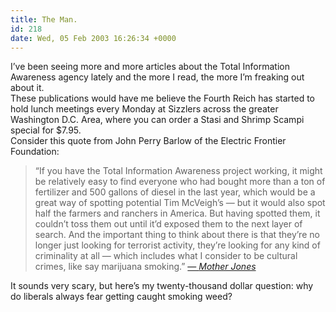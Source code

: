 ```yaml
---
title: The Man.
id: 218
date: Wed, 05 Feb 2003 16:26:34 +0000
---
```


I’ve been seeing more and more articles about the Total Information Awareness agency lately and the more I read, the more I’m freaking out about it.  
 These publications would have me believe the Fourth Reich has started to hold lunch meetings every Monday at Sizzlers across the greater Washington D.C. Area, where you can order a Stasi and Shrimp Scampi special for $7.95.  
 Consider this quote from John Perry Barlow of the Electric Frontier Foundation:

> “If you have the Total Information Awareness project working, it might be relatively easy to find everyone who had bought more than a ton of fertilizer and 500 gallons of diesel in the last year, which would be a great way of spotting potential Tim McVeigh’s — but it would also spot half the farmers and ranchers in America. But having spotted them, it couldn’t toss them out until it’d exposed them to the next layer of search. And the important thing to think about there is that they’re no longer just looking for terrorist activity, they’re looking for any kind of criminality at all — which includes what I consider to be cultural crimes, like say marijuana smoking.” [ — *Mother Jones*](http://www.motherjones.com/news/qa/2003/06/we_268_01.html)

It sounds very scary, but here’s my twenty-thousand dollar question: why do liberals always fear getting caught smoking weed?


